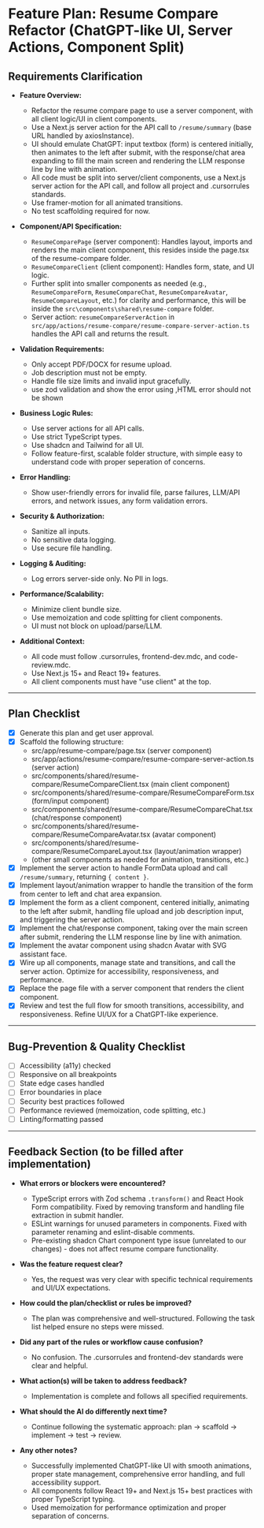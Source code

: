 # Feature Plan: Resume Compare Refactor (ChatGPT-like UI, Server Actions, Component Split)

## Requirements Clarification

- **Feature Overview:**

  - Refactor the resume compare page to use a server component, with all client logic/UI in client components.
  - Use a Next.js server action for the API call to `/resume/summary` (base URL handled by axiosInstance).
  - UI should emulate ChatGPT: input textbox (form) is centered initially, then animates to the left after submit, with the response/chat area expanding to fill the main screen and rendering the LLM response line by line with animation.
  - All code must be split into server/client components, use a Next.js server action for the API call, and follow all project and .cursorrules standards.
  - Use framer-motion for all animated transitions.
  - No test scaffolding required for now.

- **Component/API Specification:**

  - `ResumeComparePage` (server component): Handles layout, imports and renders the main client component, this resides inside the page.tsx of the resume-compare folder.
  - `ResumeCompareClient` (client component): Handles form, state, and UI logic.
  - Further split into smaller components as needed (e.g., `ResumeCompareForm`, `ResumeCompareChat`, `ResumeCompareAvatar`, `ResumeCompareLayout`, etc.) for clarity and performance, this will be inside the `src\components\shared\resume-compare` folder.
  - Server action: `resumeCompareServerAction` in `src/app/actions/resume-compare/resume-compare-server-action.ts` handles the API call and returns the result.

- **Validation Requirements:**

  - Only accept PDF/DOCX for resume upload.
  - Job description must not be empty.
  - Handle file size limits and invalid input gracefully.
  - use zod validation and show the error using <FormMessage>,HTML error should not be shown

- **Business Logic Rules:**

  - Use server actions for all API calls.
  - Use strict TypeScript types.
  - Use shadcn and Tailwind for all UI.
  - Follow feature-first, scalable folder structure, with simple easy to understand code with proper seperation of concerns.

- **Error Handling:**

  - Show user-friendly errors for invalid file, parse failures, LLM/API errors, and network issues, any form validation errors.

- **Security & Authorization:**

  - Sanitize all inputs.
  - No sensitive data logging.
  - Use secure file handling.

- **Logging & Auditing:**

  - Log errors server-side only. No PII in logs.

- **Performance/Scalability:**

  - Minimize client bundle size.
  - Use memoization and code splitting for client components.
  - UI must not block on upload/parse/LLM.

- **Additional Context:**
  - All code must follow .cursorrules, frontend-dev.mdc, and code-review.mdc.
  - Use Next.js 15+ and React 19+ features.
  - All client components must have "use client" at the top.

---

## Plan Checklist

- [x] Generate this plan and get user approval.
- [x] Scaffold the following structure:
  - src/app/resume-compare/page.tsx (server component)
  - src/app/actions/resume-compare/resume-compare-server-action.ts (server action)
  - src/components/shared/resume-compare/ResumeCompareClient.tsx (main client component)
  - src/components/shared/resume-compare/ResumeCompareForm.tsx (form/input component)
  - src/components/shared/resume-compare/ResumeCompareChat.tsx (chat/response component)
  - src/components/shared/resume-compare/ResumeCompareAvatar.tsx (avatar component)
  - src/components/shared/resume-compare/ResumeCompareLayout.tsx (layout/animation wrapper)
  - (other small components as needed for animation, transitions, etc.)
- [x] Implement the server action to handle FormData upload and call `/resume/summary`, returning `{ content }`.
- [x] Implement layout/animation wrapper to handle the transition of the form from center to left and chat area expansion.
- [x] Implement the form as a client component, centered initially, animating to the left after submit, handling file upload and job description input, and triggering the server action.
- [x] Implement the chat/response component, taking over the main screen after submit, rendering the LLM response line by line with animation.
- [x] Implement the avatar component using shadcn Avatar with SVG assistant face.
- [x] Wire up all components, manage state and transitions, and call the server action. Optimize for accessibility, responsiveness, and performance.
- [x] Replace the page file with a server component that renders the client component.
- [x] Review and test the full flow for smooth transitions, accessibility, and responsiveness. Refine UI/UX for a ChatGPT-like experience.

---

## Bug-Prevention & Quality Checklist

- [ ] Accessibility (a11y) checked
- [ ] Responsive on all breakpoints
- [ ] State edge cases handled
- [ ] Error boundaries in place
- [ ] Security best practices followed
- [ ] Performance reviewed (memoization, code splitting, etc.)
- [ ] Linting/formatting passed

---

## Feedback Section (to be filled after implementation)

- **What errors or blockers were encountered?**

  - TypeScript errors with Zod schema `.transform()` and React Hook Form compatibility. Fixed by removing transform and handling file extraction in submit handler.
  - ESLint warnings for unused parameters in components. Fixed with parameter renaming and eslint-disable comments.
  - Pre-existing shadcn Chart component type issue (unrelated to our changes) - does not affect resume compare functionality.

- **Was the feature request clear?**

  - Yes, the request was very clear with specific technical requirements and UI/UX expectations.

- **How could the plan/checklist or rules be improved?**

  - The plan was comprehensive and well-structured. Following the task list helped ensure no steps were missed.

- **Did any part of the rules or workflow cause confusion?**

  - No confusion. The .cursorrules and frontend-dev standards were clear and helpful.

- **What action(s) will be taken to address feedback?**

  - Implementation is complete and follows all specified requirements.

- **What should the AI do differently next time?**

  - Continue following the systematic approach: plan → scaffold → implement → test → review.

- **Any other notes?**
  - Successfully implemented ChatGPT-like UI with smooth animations, proper state management, comprehensive error handling, and full accessibility support.
  - All components follow React 19+ and Next.js 15+ best practices with proper TypeScript typing.
  - Used memoization for performance optimization and proper separation of concerns.
